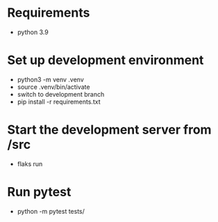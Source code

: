 # Requirements
- python 3.9

# Set up development environment
 - python3 -m venv .venv
 - source .venv/bin/activate
 - switch to development branch
 - pip install -r requirements.txt

# Start the development server from /src
 - flaks run

# Run pytest
- python -m pytest tests/
